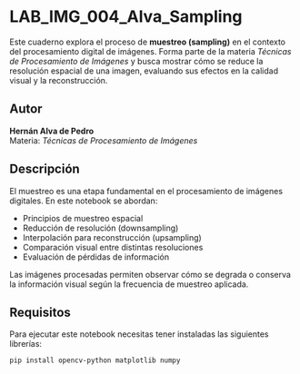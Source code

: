 # LAB_IMG_004_Alva_Sampling

Este cuaderno explora el proceso de **muestreo (sampling)** en el contexto del procesamiento digital de imágenes. Forma parte de la materia *Técnicas de Procesamiento de Imágenes* y busca mostrar cómo se reduce la resolución espacial de una imagen, evaluando sus efectos en la calidad visual y la reconstrucción.

## Autor

**Hernán Alva de Pedro**  
Materia: *Técnicas de Procesamiento de Imágenes*

## Descripción

El muestreo es una etapa fundamental en el procesamiento de imágenes digitales. En este notebook se abordan:

- Principios de muestreo espacial
- Reducción de resolución (downsampling)
- Interpolación para reconstrucción (upsampling)
- Comparación visual entre distintas resoluciones
- Evaluación de pérdidas de información

Las imágenes procesadas permiten observar cómo se degrada o conserva la información visual según la frecuencia de muestreo aplicada.

## Requisitos

Para ejecutar este notebook necesitas tener instaladas las siguientes librerías:

```bash
pip install opencv-python matplotlib numpy
